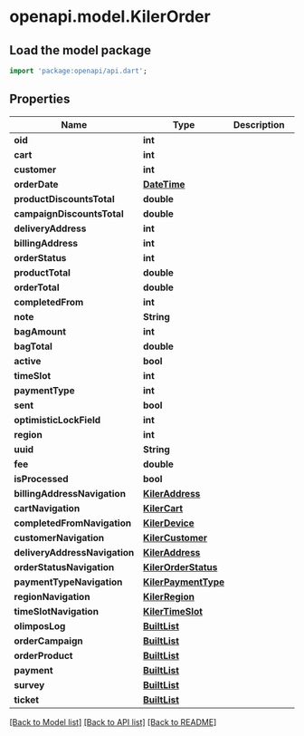 # openapi.model.KilerOrder

## Load the model package
```dart
import 'package:openapi/api.dart';
```

## Properties
Name | Type | Description | Notes
------------ | ------------- | ------------- | -------------
**oid** | **int** |  | [optional] 
**cart** | **int** |  | [optional] 
**customer** | **int** |  | [optional] 
**orderDate** | [**DateTime**](DateTime.md) |  | [optional] 
**productDiscountsTotal** | **double** |  | [optional] 
**campaignDiscountsTotal** | **double** |  | [optional] 
**deliveryAddress** | **int** |  | [optional] 
**billingAddress** | **int** |  | [optional] 
**orderStatus** | **int** |  | [optional] 
**productTotal** | **double** |  | [optional] 
**orderTotal** | **double** |  | [optional] 
**completedFrom** | **int** |  | [optional] 
**note** | **String** |  | [optional] 
**bagAmount** | **int** |  | [optional] 
**bagTotal** | **double** |  | [optional] 
**active** | **bool** |  | [optional] 
**timeSlot** | **int** |  | [optional] 
**paymentType** | **int** |  | [optional] 
**sent** | **bool** |  | [optional] 
**optimisticLockField** | **int** |  | [optional] 
**region** | **int** |  | [optional] 
**uuid** | **String** |  | [optional] 
**fee** | **double** |  | [optional] 
**isProcessed** | **bool** |  | [optional] 
**billingAddressNavigation** | [**KilerAddress**](KilerAddress.md) |  | [optional] 
**cartNavigation** | [**KilerCart**](KilerCart.md) |  | [optional] 
**completedFromNavigation** | [**KilerDevice**](KilerDevice.md) |  | [optional] 
**customerNavigation** | [**KilerCustomer**](KilerCustomer.md) |  | [optional] 
**deliveryAddressNavigation** | [**KilerAddress**](KilerAddress.md) |  | [optional] 
**orderStatusNavigation** | [**KilerOrderStatus**](KilerOrderStatus.md) |  | [optional] 
**paymentTypeNavigation** | [**KilerPaymentType**](KilerPaymentType.md) |  | [optional] 
**regionNavigation** | [**KilerRegion**](KilerRegion.md) |  | [optional] 
**timeSlotNavigation** | [**KilerTimeSlot**](KilerTimeSlot.md) |  | [optional] 
**olimposLog** | [**BuiltList<KilerOlimposLog>**](KilerOlimposLog.md) |  | [optional] 
**orderCampaign** | [**BuiltList<KilerOrderCampaign>**](KilerOrderCampaign.md) |  | [optional] 
**orderProduct** | [**BuiltList<KilerOrderProduct>**](KilerOrderProduct.md) |  | [optional] 
**payment** | [**BuiltList<KilerPayment>**](KilerPayment.md) |  | [optional] 
**survey** | [**BuiltList<KilerSurvey>**](KilerSurvey.md) |  | [optional] 
**ticket** | [**BuiltList<KilerTicket>**](KilerTicket.md) |  | [optional] 

[[Back to Model list]](../README.md#documentation-for-models) [[Back to API list]](../README.md#documentation-for-api-endpoints) [[Back to README]](../README.md)


